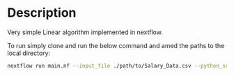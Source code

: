 # Description
Very simple Linear algorithm implemented in nextflow. 

To run simply clone and run the below command and amed the paths to the local directory:
```bash
nextflow run main.nf --input_file ./path/to/Salary_Data.csv --python_script ./path/to/process_data.py
```

